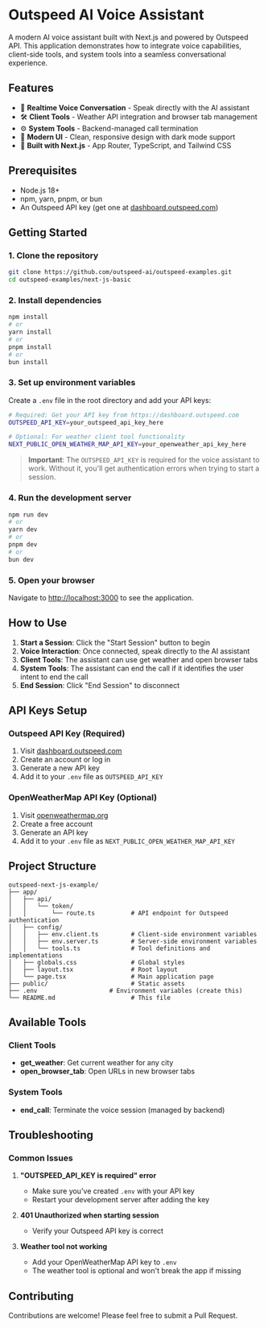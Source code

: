 # Outspeed AI Voice Assistant

A modern AI voice assistant built with Next.js and powered by Outspeed API. This application demonstrates how to integrate voice capabilities, client-side tools, and system tools into a seamless conversational experience.

## Features

- 🎤 **Realtime Voice Conversation** - Speak directly with the AI assistant
- 🛠️ **Client Tools** - Weather API integration and browser tab management
- ⚙️ **System Tools** - Backend-managed call termination
- 🎨 **Modern UI** - Clean, responsive design with dark mode support
- 🚀 **Built with Next.js** - App Router, TypeScript, and Tailwind CSS

## Prerequisites

- Node.js 18+
- npm, yarn, pnpm, or bun
- An Outspeed API key (get one at [dashboard.outspeed.com](https://dashboard.outspeed.com))

## Getting Started

### 1. Clone the repository

```bash
git clone https://github.com/outspeed-ai/outspeed-examples.git
cd outspeed-examples/next-js-basic
```

### 2. Install dependencies

```bash
npm install
# or
yarn install
# or
pnpm install
# or
bun install
```

### 3. Set up environment variables

Create a `.env` file in the root directory and add your API keys:

```bash
# Required: Get your API key from https://dashboard.outspeed.com
OUTSPEED_API_KEY=your_outspeed_api_key_here

# Optional: For weather client tool functionality
NEXT_PUBLIC_OPEN_WEATHER_MAP_API_KEY=your_openweather_api_key_here
```

> **Important**: The `OUTSPEED_API_KEY` is required for the voice assistant to work. Without it, you'll get authentication errors when trying to start a session.

### 4. Run the development server

```bash
npm run dev
# or
yarn dev
# or
pnpm dev
# or
bun dev
```

### 5. Open your browser

Navigate to [http://localhost:3000](http://localhost:3000) to see the application.

## How to Use

1. **Start a Session**: Click the "Start Session" button to begin
2. **Voice Interaction**: Once connected, speak directly to the AI assistant
3. **Client Tools**: The assistant can use get weather and open browser tabs
4. **System Tools**: The assistant can end the call if it identifies the user intent to end the call
5. **End Session**: Click "End Session" to disconnect

## API Keys Setup

### Outspeed API Key (Required)

1. Visit [dashboard.outspeed.com](https://dashboard.outspeed.com)
2. Create an account or log in
3. Generate a new API key
4. Add it to your `.env` file as `OUTSPEED_API_KEY`

### OpenWeatherMap API Key (Optional)

1. Visit [openweathermap.org](https://openweathermap.org/api)
2. Create a free account
3. Generate an API key
4. Add it to your `.env` file as `NEXT_PUBLIC_OPEN_WEATHER_MAP_API_KEY`

## Project Structure

```
outspeed-next-js-example/
├── app/
│   ├── api/
│   │   └── token/
│   │       └── route.ts          # API endpoint for Outspeed authentication
│   ├── config/
│   │   ├── env.client.ts         # Client-side environment variables
│   │   ├── env.server.ts         # Server-side environment variables
│   │   └── tools.ts              # Tool definitions and implementations
│   ├── globals.css               # Global styles
│   ├── layout.tsx                # Root layout
│   └── page.tsx                  # Main application page
├── public/                       # Static assets
├── .env                    # Environment variables (create this)
└── README.md                     # This file
```

## Available Tools

### Client Tools

- **get_weather**: Get current weather for any city
- **open_browser_tab**: Open URLs in new browser tabs

### System Tools

- **end_call**: Terminate the voice session (managed by backend)

## Troubleshooting

### Common Issues

1. **"OUTSPEED_API_KEY is required" error**

   - Make sure you've created `.env` with your API key
   - Restart your development server after adding the key

2. **401 Unauthorized when starting session**

   - Verify your Outspeed API key is correct

3. **Weather tool not working**
   - Add your OpenWeatherMap API key to `.env`
   - The weather tool is optional and won't break the app if missing

## Contributing

Contributions are welcome! Please feel free to submit a Pull Request.
